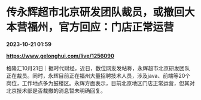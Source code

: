 # 传永辉超市北京研发团队裁员，或撤回大本营福州，官方回应：门店正常运营

**2023-10-21 01:59**

**https://www.gelonghui.com/live/1256090**

格隆汇10月21日｜据时代财经，近日，数位网友发帖称，永辉超市北京研发团队正在裁员。同时，永辉目前正在福州大量招聘技术人员，涉及java、前端等20个岗位，工作地点多为鼓楼区。永辉方面表示，目前北京地区门店正常运营，但其对北京技术部是否裁撤的消息暂未明确回复。